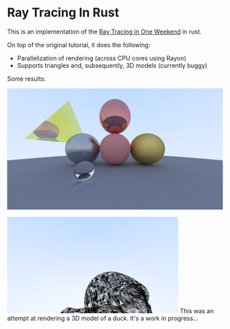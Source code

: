 # Ray Tracing In Rust

This is an implementation of the [Ray Tracing in One Weekend](https://raytracing.github.io/books/RayTracingInOneWeekend.html) in rust. 

On top of the original tutorial, it does the following:
- Parallelization of rendering (across CPU cores using Rayon)
- Supports triangles and, subsequently, 3D models (currently buggy)

Some results:

![Balls and a metallic triangle](./highres3.png)

![Poorly rendered duck](./image.png)
This was an attempt at rendering a 3D model of a duck. It's a work in progress...